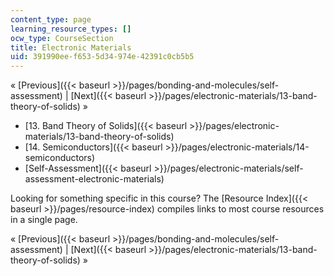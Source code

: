 ```yaml
---
content_type: page
learning_resource_types: []
ocw_type: CourseSection
title: Electronic Materials
uid: 391990ee-f653-5d34-974e-42391c0cb5b5
---
```


« [Previous]({{< baseurl >}}/pages/bonding-and-molecules/self-assessment) | [Next]({{< baseurl >}}/pages/electronic-materials/13-band-theory-of-solids) »

*   [13\. Band Theory of Solids]({{< baseurl >}}/pages/electronic-materials/13-band-theory-of-solids)
*   [14\. Semiconductors]({{< baseurl >}}/pages/electronic-materials/14-semiconductors)
*   [Self-Assessment]({{< baseurl >}}/pages/electronic-materials/self-assessment-electronic-materials)

Looking for something specific in this course? The [Resource Index]({{< baseurl >}}/pages/resource-index) compiles links to most course resources in a single page.

« [Previous]({{< baseurl >}}/pages/bonding-and-molecules/self-assessment) | [Next]({{< baseurl >}}/pages/electronic-materials/13-band-theory-of-solids) »
